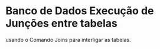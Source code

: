 # Banco de Dados Execução de Junções entre tabelas

usando o Comando Joins para interligar as tabelas. 
